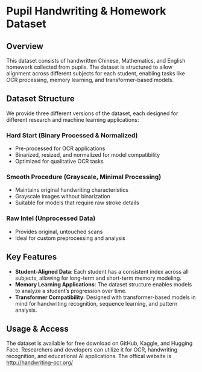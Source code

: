 # Pupil Handwriting & Homework Dataset

## Overview
This dataset consists of handwritten Chinese, Mathematics, and English homework collected from pupils. The dataset is structured to allow alignment across different subjects for each student, enabling tasks like OCR processing, memory learning, and transformer-based models.

## Dataset Structure
We provide three different versions of the dataset, each designed for different research and machine learning applications:

### Hard Start (Binary Processed & Normalized)
- Pre-processed for OCR applications
- Binarized, resized, and normalized for model compatibility
- Optimized for qualitative OCR tasks

### Smooth Procedure (Grayscale, Minimal Processing)
- Maintains original handwriting characteristics
- Grayscale images without binarization
- Suitable for models that require raw stroke details

### Raw Intel (Unprocessed Data)
- Provides original, untouched scans
- Ideal for custom preprocessing and analysis

## Key Features
- **Student-Aligned Data**: Each student has a consistent index across all subjects, allowing for long-term and short-term memory modeling.
- **Memory Learning Applications**: The dataset structure enables models to analyze a student’s progression over time.
- **Transformer Compatibility**: Designed with transformer-based models in mind for handwriting recognition, sequence learning, and pattern analysis.

## Usage & Access
The dataset is available for free download on GitHub, Kaggle, and Hugging Face. Researchers and developers can utilize it for OCR, handwriting recognition, and educational AI applications.
The offical website is http://handwriting-ocr.org/


